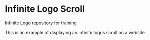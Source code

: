# Infinite Logo Scroll 
Infinite Logo repository for training

This is an example of displaying an infinite logos scroll on a website
